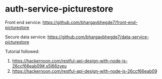 # auth-service-picturestore

Front end service:
https://github.com/bhargavbhegde7/front-end-picturestore

Secure data service:
https://github.com/bhargavbhegde7/data-service-picturestore

Tutorial followed:
1. https://hackernoon.com/restful-api-design-with-node-js-26ccf66eab09#.s5l66zyeu
2. https://hackernoon.com/restful-api-design-with-node-js-26ccf66eab09
